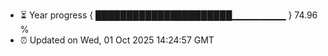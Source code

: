 - ⏳ Year progress { ██████████████████████▁▁▁▁▁▁▁▁ } 74.96 %
- ⏰ Updated on Wed, 01 Oct 2025 14:24:57 GMT

